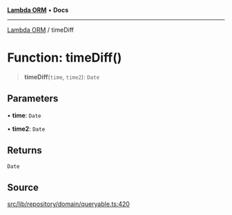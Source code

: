 [**Lambda ORM**](../README.md) • **Docs**

***

[Lambda ORM](../README.md) / timeDiff

# Function: timeDiff()

> **timeDiff**(`time`, `time2`): `Date`

## Parameters

• **time**: `Date`

• **time2**: `Date`

## Returns

`Date`

## Source

[src/lib/repository/domain/queryable.ts:420](https://github.com/lambda-orm/lambdaorm-base/blob/a635589f3d58a8022cbddf078d76ce5a7a0b2137/src/lib/repository/domain/queryable.ts#L420)
